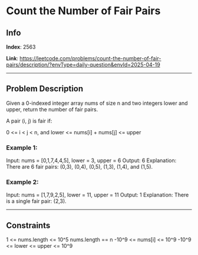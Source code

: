 # Count the Number of Fair Pairs

## Info
**Index**: 2563

**Link**: https://leetcode.com/problems/count-the-number-of-fair-pairs/description/?envType=daily-question&envId=2025-04-19

---

## Problem Description
Given a 0-indexed integer array nums of size n and two integers lower and upper, return the number of fair pairs.

A pair (i, j) is fair if:

0 <= i < j < n, and
lower <= nums[i] + nums[j] <= upper

### Example 1:

Input: nums = [0,1,7,4,4,5], lower = 3, upper = 6
Output: 6
Explanation: There are 6 fair pairs: (0,3), (0,4), (0,5), (1,3), (1,4), and (1,5).

### Example 2:

Input: nums = [1,7,9,2,5], lower = 11, upper = 11
Output: 1
Explanation: There is a single fair pair: (2,3).

---

## Constraints

1 <= nums.length <= 10^5
nums.length == n
-10^9 <= nums[i] <= 10^9
-10^9 <= lower <= upper <= 10^9